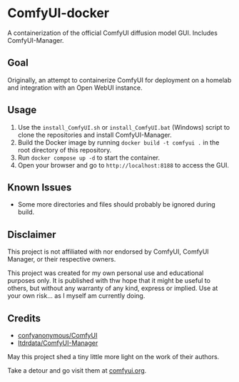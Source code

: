 # ComfyUI-docker

A containerization of the official ComfyUI diffusion model GUI. Includes ComfyUI-Manager.

## Goal

Originally, an attempt to containerize ComfyUI for deployment on a homelab and integration with an Open WebUI instance.

## Usage

1. Use the `install_ComfyUI.sh` or `install_ComfyUI.bat` (Windows) script to clone the repositories and install ComfyUI-Manager.
2. Build the Docker image by running `docker build -t comfyui .` in the root directory of this repository.
3. Run `docker compose up -d` to start the container.
4. Open your browser and go to `http://localhost:8188` to access the GUI.

## Known Issues

- Some more directories and files should probably be ignored during build.

## Disclaimer

This project is not affiliated with nor endorsed by ComfyUI, ComfyUI Manager, or their respective owners.

This project was created for my own personal use and educational purposes only. It is published with thw hope that it might be useful to others, but without any warranty of any kind, express or implied. Use at your own risk... as I myself am currently doing.

## Credits

- [confyanonymous/ComfyUI](https://github.com/comfyanonymous/ComfyUI)
- [ltdrdata/ComfyUI-Manager](https://github.com/ltdrdata/ComfyUI-Manager)

May this project shed a tiny little more light on the work of their authors.

Take a detour and go visit them at [comfyui.org](https://comfyui.org/).
